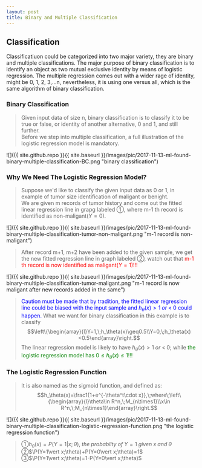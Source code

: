 ```yaml
---
layout: post
title: Binary and Multiple Classification
---
```


## Classification
<p class="message">
Classificatiuon could be categorized into two major variety, they are binary and multiple classifications.  
The major purpose of binary classification is to identify an object as two mutual exclusive identity by means of logistic regression.  
The multiple regression comes out with a wider rage of identity, might be 0, 1, 2, 3,...n, nevertheless, it is using one versus all, 
which is the same algorithm of binary classification.
</p>

### Binary Classification
>Given input data of size n, binary classification is to classify it to be true or false, or identity of another alternative, 0 and 1, and still further.  
>Before we step into multiple classification, a full illustration of the logistic regression model is mandatory.

![]({{ site.github.repo }}{{ site.baseurl }}/images/pic/2017-11-13-ml-found-binary-multiple-classification-BC.png "binary classification")

### Why We Need The Logistic Regression Model?
>Suppose we'd like to classify the given input data as 0 or 1, in example of tumor size identification of maligant or benight.  
>We are given m records of tumor history and come out the fitted linear regression line in grapg labeled &#10112;, where m-1 th record is identified as non-maligant($Y=0$).

![]({{ site.github.repo }}{{ site.baseurl }}/images/pic/2017-11-13-ml-found-binary-multiple-classification-tumor-non-maligant.png "m-1 record is non-maligant")

>After record m+1, m+2 have been added to the given sample, we get the new fitted regression line in graph labeled &#10113;, watch out that <font color="red">m-1 th record is now identified as maligant($Y=1$)!!!</font>

![]({{ site.github.repo }}{{ site.baseurl }}/images/pic/2017-11-13-ml-found-binary-multiple-classification-tumor-maligant.png "m-1 record is now maligant after new records added in the same")

><font color="blue">Caution must be made that by tradition, the fitted linear regression line could be biased with the input sample and $h_\theta(x)>1\;or\;<\;0$ could happen.</font>  What we want for binary classification in this example is to classify  
$$\left\{\begin{array}{l}Y=1,\;h_\theta(x)\geq0.5\\Y=0,\;h_\theta(x)<0.5\end{array}\right.$$
>The linear regression model is likely to have $h_\theta(x)>1\;or\;<\;0$; while <font color="green">the logistic regression model has $0\leq h_\theta(x)\leq1$!!!</font>

### The Logistic Regression Function
>It is also named as the sigmoid function, and defined as:
$$h_\theta(x)=\frac1{1+e^{-\theta^t\cdot x}},\;where\;\left\{\begin{array}{l}\theta\in R^n,\;M_{n\times1}\\x\in R^n,\;M_{n\times1}\end{array}\right.$$

![]({{ site.github.repo }}{{ site.baseurl }}/images/pic/2017-11-13-ml-found-binary-multiple-classification-logistic-regression-function.png "the logistic regression function")

>&#10112;$h_\theta(x)=P(Y=1\vert x;\theta),\;the\;probablity\;of\;Y=1\;given\;x\;and\;\theta$  
>&#10113;$\P(Y=1\vert x;\theta)+P(Y=0\vert x;\theta)=1$  
>&#10114;$\P(Y=1\vert x;\theta)=1-P(Y=0\vert x;\theta)$  